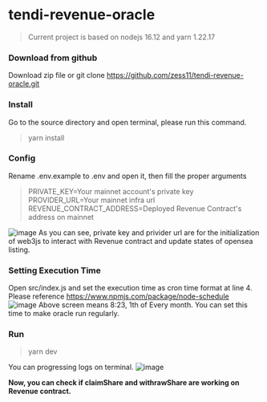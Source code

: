 # tendi-revenue-oracle
> Current project is based on nodejs 16.12 and yarn 1.22.17
### Download from github
Download zip file or git clone https://github.com/zess11/tendi-revenue-oracle.git<br>
### Install
Go to the source directory and open terminal, please run this command.<br>
> yarn install
### Config
Rename .env.example to .env and open it, then fill the proper arguments<br>
> PRIVATE_KEY=Your mainnet account's private key<br>
PROVIDER_URL=Your mainnet infra url<br>
REVENUE_CONTRACT_ADDRESS=Deployed Revenue Contract's address on mainnet<br>

![image](https://user-images.githubusercontent.com/82226713/140096672-7d4365b6-c53a-4f56-acf8-896c79c9f286.png)
As you can see, private key and privider url are for the initialization of web3js to interact with Revenue contract and update states of opensea listing.
### Setting Execution Time
Open src/index.js and set the execution time as cron time format at line 4.<br>
Please reference https://www.npmjs.com/package/node-schedule<br>
![image](https://user-images.githubusercontent.com/82226713/140097792-067f6e4d-1621-4c65-834d-fd3c9ba63711.png)
Above screen means 8:23, 1th of Every month. You can set this time to make oracle run regularly.
### Run
> yarn dev

You can progressing logs on terminal.
![image](https://user-images.githubusercontent.com/82226713/140099378-a14b193c-3664-47b7-9fbe-fda1d28c60d2.png)

**Now, you can check if claimShare and withrawShare are working on Revenue contract.**
